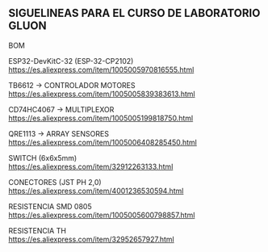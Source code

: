 SIGUELINEAS PARA EL CURSO DE LABORATORIO GLUON
--------------------------------------------------------------

BOM


ESP32-DevKitC-32 (ESP-32-CP2102) <br>
https://es.aliexpress.com/item/1005005970816555.html

TB6612 -> CONTROLADOR MOTORES <br>
https://es.aliexpress.com/item/1005005839383613.html

CD74HC4067 -> MULTIPLEXOR <br>
https://es.aliexpress.com/item/1005005199818750.html

QRE1113 -> ARRAY SENSORES <br>
https://es.aliexpress.com/item/1005006408285450.html

SWITCH (6x6x5mm) <br>
https://es.aliexpress.com/item/32912263133.html

CONECTORES (JST PH 2,0) <br>
https://es.aliexpress.com/item/4001236530594.html

RESISTENCIA SMD 0805 <br>
https://es.aliexpress.com/item/1005005600798857.html

RESISTENCIA TH <br>
https://es.aliexpress.com/item/32952657927.html
